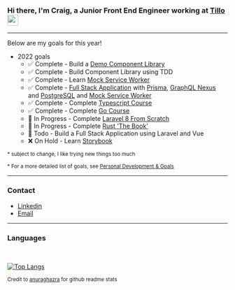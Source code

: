 [workplace]: https://www.tillo.io
[email]: mailto:crbroughton@posteo.uk
[linkedin]: https://www.linkedin.com/in/craig-broughton-5a2809189/
[application]: https://github.com/CRBroughton/forager
[anuraghazra]: https://github.com/anuraghazra/github-readme-stats

### Hi there, I'm Craig, a Junior Front End Engineer working at [Tillo][workplace] <a href="https://crbroughton.me"><img src="https://media.giphy.com/media/hvRJCLFzcasrR4ia7z/giphy.gif" width="25px" height="25px" alt="waving hand"></a>

---

<!-- - 👨‍💼 I'm currently working on [Forager][application] -->

Below are my goals for this year! 


- 2022 goals
    - ✅ Complete - Build a [Demo Component Library](https://github.com/CRBroughton/component-lib-demo)
    - ✅ Complete - Build Component Library using TDD
    - ✅ Complete - Learn [Mock Service Worker](https://mswjs.io/)
    - ✅ Complete - [Full Stack Application](https://github.com/CRBroughton/hackernews-clone) with [Prisma](https://www.prisma.io/), [GraphQL Nexus](https://nexusjs.org/) and [PostgreSQL](https://www.postgresql.org/) 
    and [Mock Service Worker](https://mswjs.io/)
    - ✅ Complete - Complete [Typescript Course](https://www.udemy.com/course/understanding-typescript/)
    - ✅ Complete - Complete [Go Course](https://www.youtube.com/watch?v=yyUHQIec83I)
    - 📖 In Progress - Complete [Laravel 8 From Scratch](https://laracasts.com/series/laravel-8-from-scratch)
    - 📖 In Progress - Complete [Rust 'The Book'](https://doc.rust-lang.org/book/)
    - 🎯 Todo - Build a Full Stack Application using Laravel and Vue
    - ❌ On Hold - Learn [Storybook](https://storybook.js.org/)
    
<sup>* subject to change, I like trying new things too much</sup>

<sup>* For a more detailed list of goals, see [Personal Development & Goals](personal-development-and-goals.md)</sup>


---

### Contact

- [Linkedin][linkedin]
- [Email][email]

---

### Languages

<br>

[![Top Langs](https://github-readme-stats.vercel.app/api/top-langs/?username=CRBroughton&hide=css,html&layout=compact&langs_count=6)](https://github.com/CRBroughton/github-readme-stats)

<sup>Credit to [anuraghazra][anuraghazra] for github readme stats</sup>